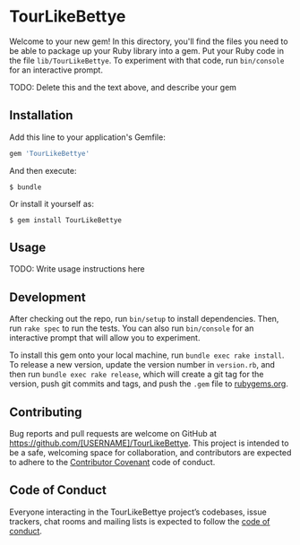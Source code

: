 # TourLikeBettye

Welcome to your new gem! In this directory, you'll find the files you need to be able to package up your Ruby library into a gem. Put your Ruby code in the file `lib/TourLikeBettye`. To experiment with that code, run `bin/console` for an interactive prompt.

TODO: Delete this and the text above, and describe your gem

## Installation

Add this line to your application's Gemfile:

```ruby
gem 'TourLikeBettye'
```

And then execute:

    $ bundle

Or install it yourself as:

    $ gem install TourLikeBettye

## Usage

TODO: Write usage instructions here

## Development

After checking out the repo, run `bin/setup` to install dependencies. Then, run `rake spec` to run the tests. You can also run `bin/console` for an interactive prompt that will allow you to experiment.

To install this gem onto your local machine, run `bundle exec rake install`. To release a new version, update the version number in `version.rb`, and then run `bundle exec rake release`, which will create a git tag for the version, push git commits and tags, and push the `.gem` file to [rubygems.org](https://rubygems.org).

## Contributing

Bug reports and pull requests are welcome on GitHub at https://github.com/[USERNAME]/TourLikeBettye. This project is intended to be a safe, welcoming space for collaboration, and contributors are expected to adhere to the [Contributor Covenant](http://contributor-covenant.org) code of conduct.

## Code of Conduct

Everyone interacting in the TourLikeBettye project’s codebases, issue trackers, chat rooms and mailing lists is expected to follow the [code of conduct](https://github.com/[USERNAME]/TourLikeBettye/blob/master/CODE_OF_CONDUCT.md).
